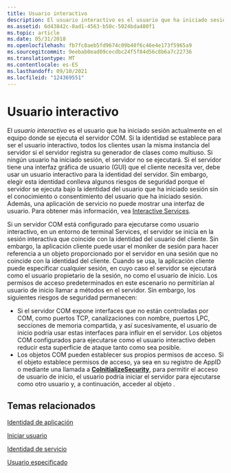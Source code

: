 ```yaml
---
title: Usuario interactivo
description: El usuario interactivo es el usuario que ha iniciado sesión actualmente en el equipo donde se ejecuta el servidor COM.
ms.assetid: 6d43842c-0ad1-4563-b50c-5024bda480f1
ms.topic: article
ms.date: 05/31/2018
ms.openlocfilehash: fb7fc8aeb5fd9674c09b40f6c46e4e173f5965a9
ms.sourcegitcommit: 9eebab0ead09cecdbc24f5f84d56c8b6a7c22736
ms.translationtype: MT
ms.contentlocale: es-ES
ms.lasthandoff: 09/10/2021
ms.locfileid: "124369551"
---
```

# <a name="interactive-user"></a>Usuario interactivo

El *usuario interactivo* es el usuario que ha iniciado sesión actualmente en el equipo donde se ejecuta el servidor COM. Si la identidad se establece para ser el usuario interactivo, todos los clientes usan la misma instancia del servidor si el servidor registra su generador de clases como multiuso. Si ningún usuario ha iniciado sesión, el servidor no se ejecutará. Si el servidor tiene una interfaz gráfica de usuario (GUI) que el cliente necesita ver, debe usar un usuario interactivo para la identidad del servidor. Sin embargo, elegir esta identidad conlleva algunos riesgos de seguridad porque el servidor se ejecuta bajo la identidad del usuario que ha iniciado sesión sin el conocimiento o consentimiento del usuario que ha iniciado sesión. Además, una aplicación de servicio no puede mostrar una interfaz de usuario. Para obtener más información, vea [Interactive Services](/windows/desktop/Services/interactive-services).

Si un servidor COM está configurado para ejecutarse como usuario interactivo, en un entorno de terminal Services, el servidor se inicia en la sesión interactiva que coincide con la identidad del usuario del cliente. Sin embargo, la aplicación cliente puede usar el moniker de sesión para hacer referencia a un objeto proporcionado por el servidor en una sesión que no coincide con la identidad del cliente. Cuando se usa, la aplicación cliente puede especificar cualquier sesión, en cuyo caso el servidor se ejecutará como el usuario propietario de la sesión, no como el usuario de inicio. Los permisos de acceso predeterminados en este escenario no permitirían al usuario de inicio llamar a métodos en el servidor. Sin embargo, los siguientes riesgos de seguridad permanecen:

-   Si el servidor COM expone interfaces que no están controladas por COM, como puertos TCP, canalizaciones con nombre, puertos LPC, secciones de memoria compartida, y así sucesivamente, el usuario de inicio podría usar estas interfaces para influir en el servidor. Los objetos COM configurados para ejecutarse como el usuario interactivo deben reducir esta superficie de ataque tanto como sea posible.
-   Los objetos COM pueden establecer sus propios permisos de acceso. Si el objeto establece permisos de acceso, ya sea en su registro de AppID o mediante una llamada a [**CoInitializeSecurity**](/windows/desktop/api/combaseapi/nf-combaseapi-coinitializesecurity), para permitir el acceso de usuario de inicio, el usuario podría iniciar el servidor para ejecutarse como otro usuario y, a continuación, acceder al objeto .

## <a name="related-topics"></a>Temas relacionados

<dl> <dt>

[Identidad de aplicación](application-identity.md)
</dt> <dt>

[Iniciar usuario](launching-user.md)
</dt> <dt>

[Identidad de servicio](service-identity.md)
</dt> <dt>

[Usuario especificado](specified-user.md)
</dt> </dl>

 

 